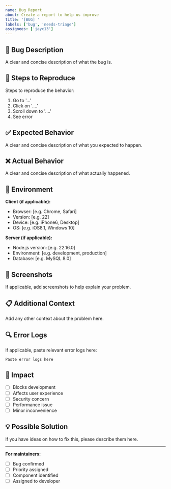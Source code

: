 ```yaml
---
name: Bug Report
about: Create a report to help us improve
title: '[BUG] '
labels: ['bug', 'needs-triage']
assignees: ['jayc13']
---
```


## 🐛 Bug Description
A clear and concise description of what the bug is.

## 🔄 Steps to Reproduce
Steps to reproduce the behavior:
1. Go to '...'
2. Click on '....'
3. Scroll down to '....'
4. See error

## ✅ Expected Behavior
A clear and concise description of what you expected to happen.

## ❌ Actual Behavior
A clear and concise description of what actually happened.

## 📱 Environment
**Client (if applicable):**
- Browser: [e.g. Chrome, Safari]
- Version: [e.g. 22]
- Device: [e.g. iPhone6, Desktop]
- OS: [e.g. iOS8.1, Windows 10]

**Server (if applicable):**
- Node.js version: [e.g. 22.16.0]
- Environment: [e.g. development, production]
- Database: [e.g. MySQL 8.0]

## 📸 Screenshots
If applicable, add screenshots to help explain your problem.

## 📋 Additional Context
Add any other context about the problem here.

## 🔍 Error Logs
If applicable, paste relevant error logs here:

```
Paste error logs here
```

## 🎯 Impact
- [ ] Blocks development
- [ ] Affects user experience
- [ ] Security concern
- [ ] Performance issue
- [ ] Minor inconvenience

## 💡 Possible Solution
If you have ideas on how to fix this, please describe them here.

---

**For maintainers:**
- [ ] Bug confirmed
- [ ] Priority assigned
- [ ] Component identified
- [ ] Assigned to developer
